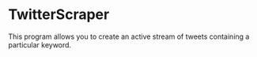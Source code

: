 # TwitterScraper

This program allows you to create an active stream of tweets containing a particular keyword.
